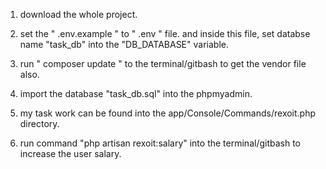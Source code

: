 1. download the whole project.
2. set the " .env.example " to " .env " file. and inside this file, set databse name "task_db" into the  "DB_DATABASE" variable.
3. run " composer update " to the terminal/gitbash to get the vendor file also.
4. import the database "task_db.sql" into the phpmyadmin.


4. my task work can be found into the app/Console/Commands/rexoit.php directory.
5. run command "php artisan rexoit:salary" into the terminal/gitbash to increase the user salary.
